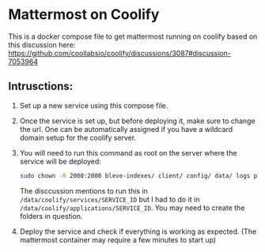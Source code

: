 # Mattermost on Coolify

This is a docker compose file to get mattermost running on coolify based on this discussion here: https://github.com/coollabsio/coolify/discussions/3087#discussion-7053964

## Intrusctions:

1. Set up a new service using this compose file.
2. Once the service is set up, but before deploying it, make sure to change the url. One can be automatically assigned if you have a wildcard domain setup for the coolify server.
3. You will need to run this command as root on the server where the service will be deployed:

   ```bash
   sudo chown -R 2000:2000 bleve-indexes/ client/ config/ data/ logs plugins
   ```

   The disccussion mentions to run this in `/data/coolify/services/SERVICE_ID` but I had to do it in `/data/coolify/applications/SERVICE_ID`. You may need to create the folders in question.

4. Deploy the service and check if everything is working as expected. (The mattermost container may require a few minutes to start up)
